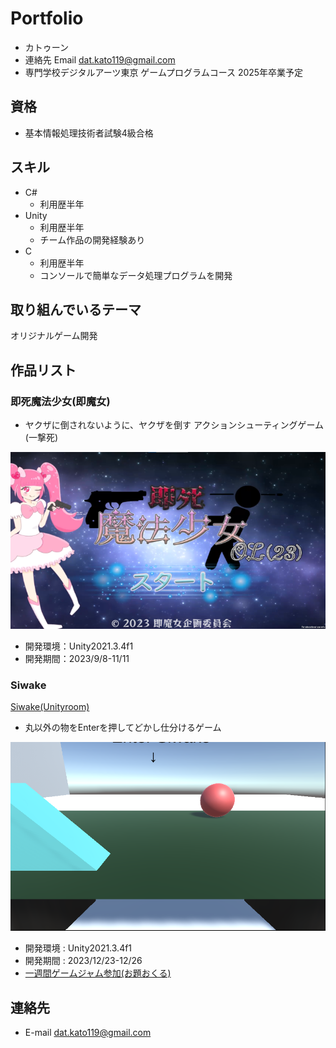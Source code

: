 # Portfolio

- カトゥーン
- 連絡先 Email [dat.kato119@gmail.com](mailto:dat.kato119@gmail.com)
- 専門学校デジタルアーツ東京 ゲームプログラムコース 2025年卒業予定

## 資格
- 基本情報処理技術者試験4級合格

## スキル
- C#
  - 利用歴半年
- Unity
  - 利用歴半年
  - チーム作品の開発経験あり
- C
  - 利用歴半年
  - コンソールで簡単なデータ処理プログラムを開発

## 取り組んでいるテーマ
オリジナルゲーム開発

## 作品リスト

### 即死魔法少女(即魔女)

- ヤクザに倒されないように、ヤクザを倒す アクションシューティングゲーム(一撃死)

![画像](./images/sokusi.webp)
- 開発環境：Unity2021.3.4f1
- 開発期間：2023/9/8-11/11

### Siwake
[Siwake(Unityroom)](https://unityroom.com/games/siwake-sample)

- 丸以外の物をEnterを押してどかし仕分けるゲーム

![画像](./images/Siwake.png)
- 開発環境 : Unity2021.3.4f1
- 開発期間 : 2023/12/23-12/26
- [一週間ゲームジャム参加(お題おくる)](https://unityroom.com/unity1weeks)
## 連絡先
- E-mail [dat.kato119@gmail.com](mailto:dat.kato119@gmail.com)